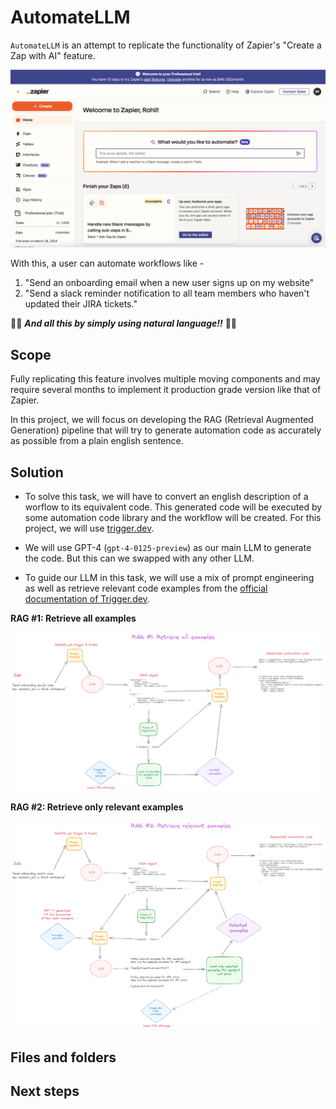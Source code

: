 # AutomateLLM

`AutomateLLM` is an attempt to replicate the functionality of Zapier's "Create a Zap with AI" feature.

![Create a Zap with AI](assets/create-a-zap-with-ai.png)

With this, a user can automate workflows like - 
1. "Send an onboarding email when a new user signs up on my website"
2. "Send a slack reminder notification to all team members who haven't updated their JIRA tickets."

🤩🤩 ***And all this by simply using natural language!!*** 🤩🤩

## Scope

Fully replicating this feature involves multiple moving components and may require several months to implement it production grade version like that of Zapier.

In this project, we will focus on developing the RAG (Retrieval Augmented Generation) pipeline that will try to generate automation code as accurately as possible from a plain english sentence.

## Solution
- To solve this task, we will have to convert an english description of a worflow to its equivalent code. This generated code will be executed by some automation code library and the workflow will be created. For this project, we will use [trigger.dev](https://trigger.dev/).

- We will use GPT-4 (`gpt-4-0125-preview`) as our main LLM to generate the code. But this can we swapped with any other LLM.

- To guide our LLM in this task, we will use a mix of prompt engineering as well as retrieve relevant code examples from the [official documentation of Trigger.dev](https://trigger.dev/apis).

**RAG #1: Retrieve all examples**

![RAG 1 pipeline](assets/RAG_1_AutomateLLM.png)

**RAG #2: Retrieve only relevant examples**

![RAG 2 pipeline](assets/RAG_2_AutomateLLM.png)



## Files and folders
## Next steps
